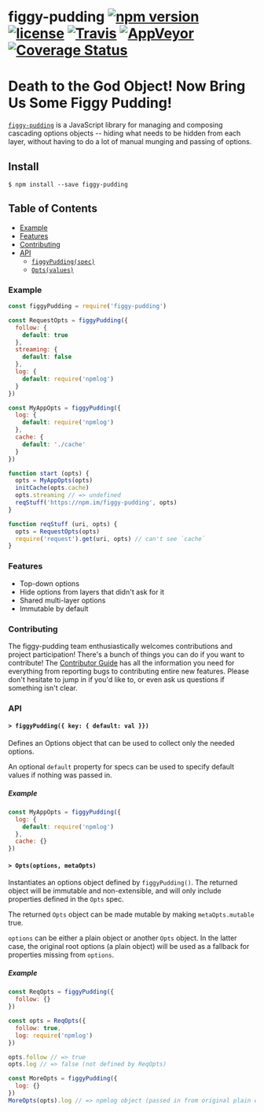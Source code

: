 # figgy-pudding [![npm version](https://img.shields.io/npm/v/figgy-pudding.svg)](https://npm.im/figgy-pudding) [![license](https://img.shields.io/npm/l/figgy-pudding.svg)](https://npm.im/figgy-pudding) [![Travis](https://img.shields.io/travis/zkat/figgy-pudding.svg)](https://travis-ci.org/zkat/figgy-pudding) [![AppVeyor](https://ci.appveyor.com/api/projects/status/github/zkat/figgy-pudding?svg=true)](https://ci.appveyor.com/project/zkat/figgy-pudding) [![Coverage Status](https://coveralls.io/repos/github/zkat/figgy-pudding/badge.svg?branch=latest)](https://coveralls.io/github/zkat/figgy-pudding?branch=latest)

# Death to the God Object! Now Bring Us Some Figgy Pudding!

[`figgy-pudding`](https://github.com/zkat/figgy-pudding) is a JavaScript library for managing and composing cascading options objects -- hiding what needs to be hidden from each layer, without having to do a lot of manual munging and passing of options.

## Install

`$ npm install --save figgy-pudding`

## Table of Contents

* [Example](#example)
* [Features](#features)
* [Contributing](#contributing)
* [API](#api)
  * [`figgyPudding(spec)`](#figgy-pudding)
  * [`Opts(values)`](#opts)

### Example

```javascript
const figgyPudding = require('figgy-pudding')

const RequestOpts = figgyPudding({
  follow: {
    default: true
  },
  streaming: {
    default: false
  },
  log: {
    default: require('npmlog')
  }
})

const MyAppOpts = figgyPudding({
  log: {
    default: require('npmlog')
  },
  cache: {
    default: './cache'
  }
})

function start (opts) {
  opts = MyAppOpts(opts)
  initCache(opts.cache)
  opts.streaming // => undefined
  reqStuff('https://npm.im/figgy-pudding', opts)
}

function reqStuff (uri, opts) {
  opts = RequestOpts(opts)
  require('request').get(uri, opts) // can't see `cache`
}
```

### Features

* Top-down options
* Hide options from layers that didn't ask for it
* Shared multi-layer options
* Immutable by default

### Contributing

The figgy-pudding team enthusiastically welcomes contributions and project participation! There's a bunch of things you can do if you want to contribute! The [Contributor Guide](CONTRIBUTING.md) has all the information you need for everything from reporting bugs to contributing entire new features. Please don't hesitate to jump in if you'd like to, or even ask us questions if something isn't clear.

### API

#### <a name="figgy-pudding"></a> `> figgyPudding({ key: { default: val }})`

Defines an Options object that can be used to collect only the needed options.

An optional `default` property for specs can be used to specify default values
if nothing was passed in.

##### Example

```javascript
const MyAppOpts = figgyPudding({
  log: {
    default: require('npmlog')
  },
  cache: {}
})
```

#### <a name="opts"></a> `> Opts(options, metaOpts)`

Instantiates an options object defined by `figgyPudding()`. The returned object
will be immutable and non-extensible, and will only include properties defined
in the `Opts` spec.

The returned `Opts` object can be made mutable by making `metaOpts.mutable` true.

`options` can be either a plain object or another `Opts` object. In the latter
case, the original root options (a plain object) will be used as a fallback
for properties missing from `options`.

##### Example

```javascript
const ReqOpts = figgyPudding({
  follow: {}
})

const opts = ReqOpts({
  follow: true,
  log: require('npmlog')
})

opts.follow // => true
opts.log // => false (not defined by ReqOpts)

const MoreOpts = figgyPudding({
  log: {}
})
MoreOpts(opts).log // => npmlog object (passed in from original plain obj)
```
